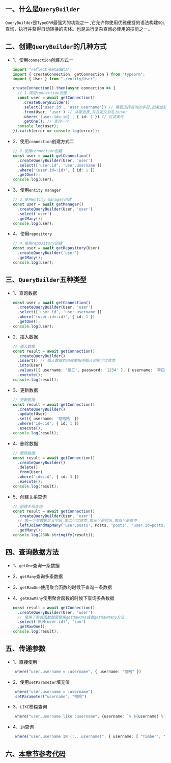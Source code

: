 ## 一、什么是`QueryBuilder`

`QueryBuilder`是`TypeORM`最强大的功能之一 ,它允许你使用优雅便捷的语法构建`SQL`查询，执行并获得自动转换的实体。也是进行复杂查询必使用的技能之一。

## 二、创建`QueryBuilder`的几种方式

* 1、使用`connection`创建方式一

  ```ts
  import "reflect-metadata";
  import { createConnection, getConnection } from "typeorm";
  import { User } from "./entity/User";

  createConnection().then(async connection => {
    // 1.使用connection创建
    const user = await getConnection()
      .createQueryBuilder()
      .select(['user.id', 'user.username']) // 需要选择查询的字段,如果想要全部查询可以不加select
      .from(User, 'user') // 从哪张表,并且定义别名为user
      .where('(user.id=:id)', { id: 1 }) // 过滤条件
      .getOne(); // 查询一个
    console.log(user);
  }).catch(error => console.log(error));
  ```

* 2、使用`connection`创建方式二

  ```ts
  // 2.使用connection创建
  const user = await getConnection()
    .createQueryBuilder(User, 'user')
    .select(['user.id', 'user.username'])
    .where('(user.id=:id)', { id: 1 })
    .getOne();
  console.log(user);
  ```

* 3、使用`entity manager`

  ```ts
  // 3.使用entity manager创建
  const user = await getManager()
    .createQueryBuilder(User, 'user')
    .select('user')
    .getMany();
  console.log(user);
  ```

* 4、使用`repository`

  ```ts
  // 4.使用repository创建
  const user = await getRepository(User)
    .createQueryBuilder('user')
    .getMany();
  console.log(user);
  ```

## 三、`QueryBuilder`五种类型
* 1、查询数据

  ```ts
  const user = await getConnection()
    .createQueryBuilder(User, 'user')
    .select(['user.id', 'user.username'])
    .where('(user.id=:id)', { id: 1 })
    .getOne();
  console.log(user);
  ```

* 2、插入数据

  ```ts
  // 插入数据
  const result = await getConnection()
    .createQueryBuilder()
    .insert() // 插入数据的时候要指明插入到那个实体类
    .into(User)
    .values([{ username: '张三', password: '1234' }, { username: '李四', password: '12345' }])
    .execute();
  console.log(result);
  ```

* 3、更新数据

  ```ts
  // 更新数据
  const result = await getConnection()
    .createQueryBuilder()
    .update(User)
    .set({ username: '哈哈哈' })
    .where('id=:id', { id: 1 })
    .execute();
  console.log(result);
  ```

* 4、删除数据

  ```ts
  // 删除数据
  const result = await getConnection()
    .createQueryBuilder()
    .delete()
    .from(User)
    .where('id=:id', { id: 3 })
    .execute();
  console.log(result);
  ```
* 5、创建关系查询

  ```ts
  // 创建关系查询
  const result = await getConnection()
    .createQueryBuilder(User, 'user')
    // 第一个参数是定义字段,第二个实体类,第三个是别名,第四个是条件
    .leftJoinAndMapMany('user.posts', Posts, 'posts', 'user.id=posts.userId')
    .getMany();
  console.log(JSON.stringify(result));
  ```

## 四、查询数据方法

* 1、`getOne`查询一条数据
* 2、`getMany`查询多条数据
* 3、`getRawOne`使用聚合函数的时候下查询一条数据
* 4、`getRawMany`使用聚合函数的时候下查询多条数据

  ```ts
  const result = await getConnection()
    .createQueryBuilder(User, 'user')
    // 使用了聚合函数就要使用getRawOne或者getRawMany方法
    .select('SUM(user.id)', 'sum')
    .getRawOne();
  console.log(result);
  ```

## 五、传递参数

* 1、直接使用

  ```ts
  .where("user.username = :username", { username: "哈哈" })
  ```

* 2、使用`setParameter`填充值

  ```ts
  .where("user.username = :username")
  .setParameter("username", "哈哈")
  ```

* 3、`LIKE`模糊查询

  ```ts
  .where("user.username like :username", {username: `% ${username} %`})
  ```

* 4、`IN`查询

  ```ts
  .where("user.username IN (:...username)", { username: [ "Timber", "Cristal", "Lina" ] })
  ```

## 六、[本章节参考代码](https://github.com/kuangshp/nest-book-code/tree/16.queryBuilder)